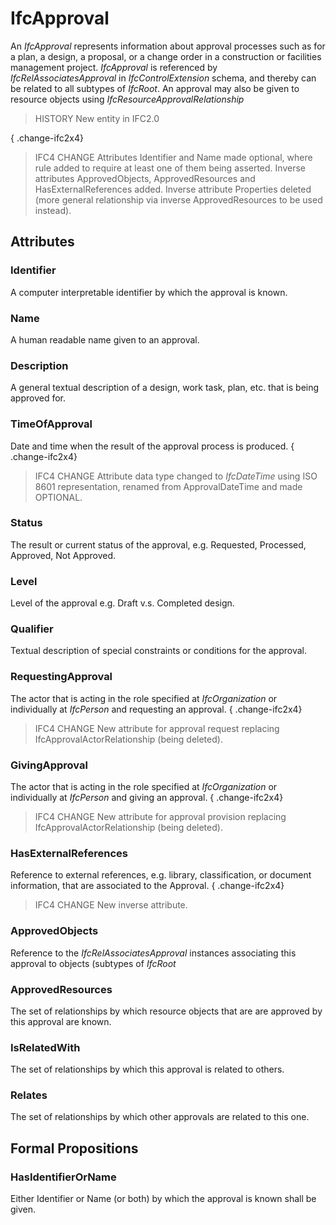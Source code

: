 # IfcApproval

An _IfcApproval_ represents information about approval processes such as for a plan, a design, a proposal, or a change order in a construction or facilities management project. _IfcApproval_ is referenced by _IfcRelAssociatesApproval_ in _IfcControlExtension_ schema, and thereby can be related to all subtypes of _IfcRoot_. An approval may also be given to resource objects using _IfcResourceApprovalRelationship_

> HISTORY New entity in IFC2.0

{ .change-ifc2x4}
> IFC4 CHANGE Attributes Identifier and Name made optional, where rule added to require at least one of them being asserted. Inverse attributes ApprovedObjects, ApprovedResources and HasExternalReferences added. Inverse attribute Properties deleted (more general relationship via inverse ApprovedResources to be used instead).

## Attributes

### Identifier
A computer interpretable identifier by which the approval is known.

### Name
A human readable name given to an approval.

### Description
A general textual description of a design, work task, plan, etc. that is being approved for.

### TimeOfApproval
Date and time when the result of the approval process is produced.
{ .change-ifc2x4}
> IFC4 CHANGE Attribute data type changed to _IfcDateTime_ using ISO 8601 representation, renamed from ApprovalDateTime and made OPTIONAL.

### Status
The result or current status of the approval, e.g. Requested, Processed, Approved, Not Approved.

### Level
Level of the approval e.g. Draft v.s. Completed design.

### Qualifier
Textual description of special constraints or conditions for the approval.

### RequestingApproval
The actor that is acting in the role specified at _IfcOrganization_ or individually at _IfcPerson_ and requesting an approval.
{ .change-ifc2x4}
> IFC4 CHANGE New attribute for approval request replacing IfcApprovalActorRelationship (being deleted).

### GivingApproval
The actor that is acting in the role specified at _IfcOrganization_ or individually at _IfcPerson_ and giving an approval.
{ .change-ifc2x4}
> IFC4 CHANGE New attribute for approval provision replacing IfcApprovalActorRelationship (being deleted).

### HasExternalReferences
Reference to external references, e.g. library, classification, or document information, that are associated to the Approval.
{ .change-ifc2x4}
> IFC4 CHANGE New inverse attribute.

### ApprovedObjects
Reference to the _IfcRelAssociatesApproval_ instances associating this approval to objects (subtypes of _IfcRoot_

### ApprovedResources
The set of relationships by which resource objects that are are approved by this approval are known.

### IsRelatedWith
The set of relationships by which this approval is related to others.

### Relates
The set of relationships by which other approvals are related to this one.

## Formal Propositions

### HasIdentifierOrName
Either Identifier or Name (or both) by which the approval is known shall be given.
